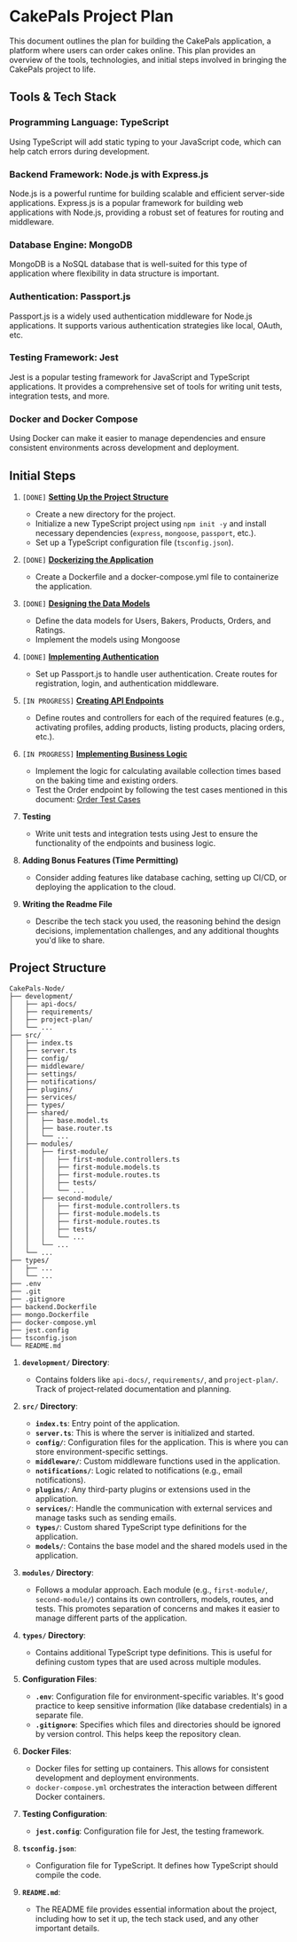 # CakePals Project Plan

This document outlines the plan for building the CakePals application, a platform where users can order cakes online. This plan provides an overview of the tools, technologies, and initial steps involved in bringing the CakePals project to life.

## Tools & Tech Stack

### Programming Language: TypeScript

Using TypeScript will add static typing to your JavaScript code, which can help catch errors during development.

### Backend Framework: Node.js with Express.js

Node.js is a powerful runtime for building scalable and efficient server-side applications. Express.js is a popular framework for building web applications with Node.js, providing a robust set of features for routing and middleware.

### Database Engine: MongoDB

MongoDB is a NoSQL database that is well-suited for this type of application where flexibility in data structure is important.

### Authentication: Passport.js

Passport.js is a widely used authentication middleware for Node.js applications. It supports various authentication strategies like local, OAuth, etc.

### Testing Framework: Jest

Jest is a popular testing framework for JavaScript and TypeScript applications. It provides a comprehensive set of tools for writing unit tests, integration tests, and more.

### Docker and Docker Compose

Using Docker can make it easier to manage dependencies and ensure consistent environments across development and deployment.

## Initial Steps

1. `[DONE]` [**Setting Up the Project Structure**](./step-01-setting-up-the-project-structure)

   - Create a new directory for the project.
   - Initialize a new TypeScript project using `npm init -y` and install necessary dependencies (`express`, `mongoose`, `passport`, etc.).
   - Set up a TypeScript configuration file (`tsconfig.json`).

2. `[DONE]` [**Dockerizing the Application**](./step-02-dockerizing-the-application.md)

   - Create a Dockerfile and a docker-compose.yml file to containerize the application.

3. `[DONE]` [**Designing the Data Models**](./step-03-designing-the-data-models.md)

   - Define the data models for Users, Bakers, Products, Orders, and Ratings.
   - Implement the models using Mongoose

4. `[DONE]` [**Implementing Authentication**](./step-04-implementing-authentication.md)

   - Set up Passport.js to handle user authentication. Create routes for registration, login, and authentication middleware.

5. `[IN PROGRESS]` [**Creating API Endpoints**](./step-05-creating-api-endpoints.md)

   - Define routes and controllers for each of the required features (e.g., activating profiles, adding products, listing products, placing orders, etc.).

6. `[IN PROGRESS]` [**Implementing Business Logic**](./step-06-implementing-business-logic.md)

   - Implement the logic for calculating available collection times based on the baking time and existing orders.
   - Test the Order endpoint by following the test cases mentioned in this document: [Order Test Cases](./step-06.01-order-test-cases.md)

7. **Testing**

   - Write unit tests and integration tests using Jest to ensure the functionality of the endpoints and business logic.

8. **Adding Bonus Features (Time Permitting)**

   - Consider adding features like database caching, setting up CI/CD, or deploying the application to the cloud.

9. **Writing the Readme File**
   - Describe the tech stack you used, the reasoning behind the design decisions, implementation challenges, and any additional thoughts you'd like to share.

## Project Structure

```plaintext
CakePals-Node/
├── development/
│   ├── api-docs/
│   ├── requirements/
│   ├── project-plan/
│   └── ...
├── src/
│   ├── index.ts
│   ├── server.ts
│   ├── config/
│   ├── middleware/
│   ├── settings/
│   ├── notifications/
│   ├── plugins/
│   ├── services/
│   ├── types/
│   ├── shared/
│   │   ├── base.model.ts
│   │   ├── base.router.ts
│   │   └── ...
│   ├── modules/
│   │   ├── first-module/
│   │   │   ├── first-module.controllers.ts
│   │   │   ├── first-module.models.ts
│   │   │   ├── first-module.routes.ts
│   │   │   ├── tests/
│   │   │   └── ...
│   │   ├── second-module/
│   │   │   ├── first-module.controllers.ts
│   │   │   ├── first-module.models.ts
│   │   │   ├── first-module.routes.ts
│   │   │   ├── tests/
│   │   │   └── ...
│   │   └── ...
│   └── ...
├── types/
│   ├── ...
│   └── ...
├── .env
├── .git
├── .gitignore
├── backend.Dockerfile
├── mongo.Dockerfile
├── docker-compose.yml
├── jest.config
├── tsconfig.json
└── README.md
```

1. **`development/` Directory**:

   - Contains folders like `api-docs/`, `requirements/`, and `project-plan/`. Track of project-related documentation and planning.

2. **`src/` Directory**:

   - **`index.ts`**: Entry point of the application.
   - **`server.ts`**: This is where the server is initialized and started.
   - **`config/`**: Configuration files for the application. This is where you can store environment-specific settings.
   - **`middleware/`**: Custom middleware functions used in the application.
   - **`notifications/`**: Logic related to notifications (e.g., email notifications).
   - **`plugins/`**: Any third-party plugins or extensions used in the application.
   - **`services/`**: Handle the communication with external services and manage tasks such as sending emails.
   - **`types/`**: Custom shared TypeScript type definitions for the application.
   - **`models/`**: Contains the base model and the shared models used in the application.

3. **`modules/` Directory**:

   - Follows a modular approach. Each module (e.g., `first-module/`, `second-module/`) contains its own controllers, models, routes, and tests. This promotes separation of concerns and makes it easier to manage different parts of the application.

4. **`types/` Directory**:

   - Contains additional TypeScript type definitions. This is useful for defining custom types that are used across multiple modules.

5. **Configuration Files**:

   - **`.env`**: Configuration file for environment-specific variables. It's good practice to keep sensitive information (like database credentials) in a separate file.
   - **`.gitignore`**: Specifies which files and directories should be ignored by version control. This helps keep the repository clean.

6. **Docker Files**:

   - Docker files for setting up containers. This allows for consistent development and deployment environments.
   - `docker-compose.yml` orchestrates the interaction between different Docker containers.

7. **Testing Configuration**:

   - **`jest.config`**: Configuration file for Jest, the testing framework.

8. **`tsconfig.json`**:

   - Configuration file for TypeScript. It defines how TypeScript should compile the code.

9. **`README.md`**:
   - The README file provides essential information about the project, including how to set it up, the tech stack used, and any other important details.
